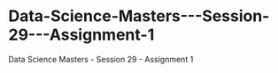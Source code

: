 # Data-Science-Masters---Session-29---Assignment-1
Data Science Masters - Session 29 - Assignment 1
